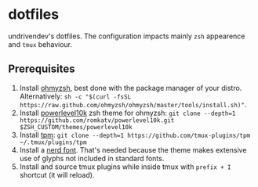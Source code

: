 # dotfiles
undrivendev's dotfiles.
The configuration impacts mainly `zsh` appearence and `tmux` behaviour.

## Prerequisites
1. Install [ohmyzsh](https://github.com/ohmyzsh/ohmyzsh), best done with the package manager of your distro. Alternatively: `sh -c "$(curl -fsSL https://raw.github.com/ohmyzsh/ohmyzsh/master/tools/install.sh)"`.
2. Install [powerlevel10k](https://github.com/romkatv/powerlevel10k#oh-my-zsh) zsh theme for ohmyzsh: `git clone --depth=1 https://github.com/romkatv/powerlevel10k.git $ZSH_CUSTOM/themes/powerlevel10k`
3. Install [tpm](https://github.com/tmux-plugins/tpm): `git clone --depth=1 https://github.com/tmux-plugins/tpm ~/.tmux/plugins/tpm`
4. Install a [nerd font](https://github.com/ryanoasis/nerd-fonts). That's needed because the theme makes extensive use of glyphs not included in standard fonts.
5. Install and source tmux plugins while inside tmux with `prefix + I` shortcut (it will reload).
